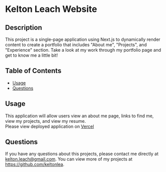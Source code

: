 # Kelton Leach Website

## Description 
This project is a single-page application using Next.js to dynamically render content to create a portfolio that includes "About me", "Projects", and "Experience" section. Take a look at my work through my portfolio page and get to know me a little bit! 

## Table of Contents
* [Usage](#usage)
* [Questions](#questions)

## Usage 
This application will allow users view an about me page, links to find me, view my projects, and view my resume.<br>
Please view deployed application on [Vercel](https://keltonleach-website-nwkos2161-keltonlea.vercel.app/)<br>

## Questions
If you have any questions about this projects, please contact me directly at kelton.leach@gmail.com. You can view more of my projects at https://github.com/keltonlea.